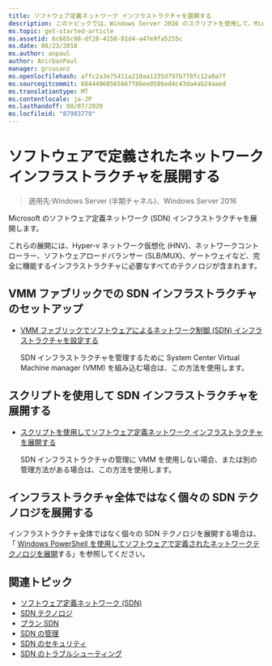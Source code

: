 ```yaml
---
title: ソフトウェア定義ネットワーク インフラストラクチャを展開する
description: このトピックでは、Windows Server 2016 のスクリプトを使用して、Microsoft ソフトウェア定義ネットワーク (SDN) インフラストラクチャを展開する方法に関するトピックへのリンクを示します。
ms.topic: get-started-article
ms.assetid: 6c665c88-df28-4150-81d4-a47e9fa5255c
ms.date: 08/23/2018
ms.author: anpaul
author: AnirbanPaul
manager: grcusanz
ms.openlocfilehash: affc2a3e75411a210aa1335d797b778fc12a8a7f
ms.sourcegitcommit: 68444968565667f86ee0586ed4c43da4ab24aaed
ms.translationtype: MT
ms.contentlocale: ja-JP
ms.lasthandoff: 08/07/2020
ms.locfileid: "87993779"
---
```

# <a name="deploy-a-software-defined-network-infrastructure"></a>ソフトウェアで定義されたネットワークインフラストラクチャを展開する

>適用先:Windows Server (半期チャネル)、Windows Server 2016

Microsoft のソフトウェア定義ネットワーク (SDN) インフラストラクチャを展開します。

これらの展開には、Hyper-v ネットワーク仮想化 (HNV)、ネットワークコントローラー、ソフトウェアロードバランサー (SLB/MUX)、ゲートウェイなど、完全に機能するインフラストラクチャに必要なすべてのテクノロジが含まれます。

## <a name="set-up-sdn-infrastructure-in-the-vmm-fabric"></a>VMM ファブリックでの SDN インフラストラクチャのセットアップ




-   [VMM ファブリックでソフトウェアによるネットワーク制御 (SDN) インフラストラクチャを設定する](/system-center/vmm/deploy-sdn)

    SDN インフラストラクチャを管理するために System Center Virtual Machine manager (VMM) を組み込む場合は、この方法を使用します。

## <a name="deploy-sdn-infrastructure-using-scripts"></a>スクリプトを使用して SDN インフラストラクチャを展開する

-   [スクリプトを使用してソフトウェア定義ネットワーク インフラストラクチャを展開する](../../sdn/deploy/Deploy-a-Software-Defined-Network-infrastructure-using-scripts.md)

    SDN インフラストラクチャの管理に VMM を使用しない場合、または別の管理方法がある場合は、この方法を使用します。


## <a name="deploy-individual-sdn-technologies-instead-of-an-entire-infrastructure"></a>インフラストラクチャ全体ではなく個々の SDN テクノロジを展開する
 インフラストラクチャ全体ではなく個々の SDN テクノロジを展開する場合は、「 [Windows PowerShell を使用してソフトウェアで定義されたネットワークテクノロジを展開](Deploy-Software-Defined-Network-Technologies-using-Windows-PowerShell.md)する」を参照してください。








## <a name="related-topics"></a>関連トピック
- [ソフトウェア定義ネットワーク (SDN)](../software-defined-networking.md)
- [SDN テクノロジ](../technologies/Software-Defined-Networking-Technologies.md)
- [プラン SDN](../plan/plan-a-software-defined-network-infrastructure.md)
- [SDN の管理](../manage/manage-sdn.md)
- [SDN のセキュリティ](../security/sdn-security-top.md)
- [SDN のトラブルシューティング](../troubleshoot/Troubleshoot-Software-Defined-Networking.md)